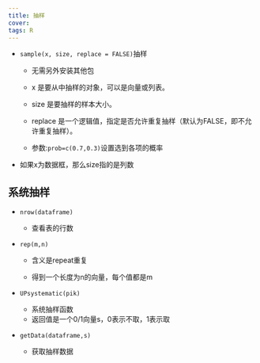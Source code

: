 ```yaml
---
title: 抽样
cover: 
tags: R
---
```




- `sample(x, size, replace = FALSE)`抽样

  - 无需另外安装其他包
  - x 是要从中抽样的对象，可以是向量或列表。
  - size 是要抽样的样本大小。
  - replace 是一个逻辑值，指定是否允许重复抽样（默认为FALSE，即不允许重复抽样）。

  - 参数:`prob=c(0.7,0.3)`设置选到各项的概率

- 如果x为数据框，那么size指的是列数



## 系统抽样

- `nrow(dataframe)`

  - 查看表的行数

- `rep(m,n)`

  - 含义是repeat重复

  - 得到一个长度为n的向量，每个值都是m

- `UPsystematic(pik)`
  - 系统抽样函数
  - 返回值是一个0/1向量s，0表示不取，1表示取
- `getData(dataframe,s)`
  - 获取抽样数据